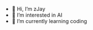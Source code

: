 - 👋 Hi, I’m zJay
- 👀 I’m interested in AI
- 🌱 I’m currently learning coding

<!---
ZiJie3726/ZiJie3726 is a ✨ special ✨ repository because its `README.md` (this file) appears on your GitHub profile.
You can click the Preview link to take a look at your changes.
--->
